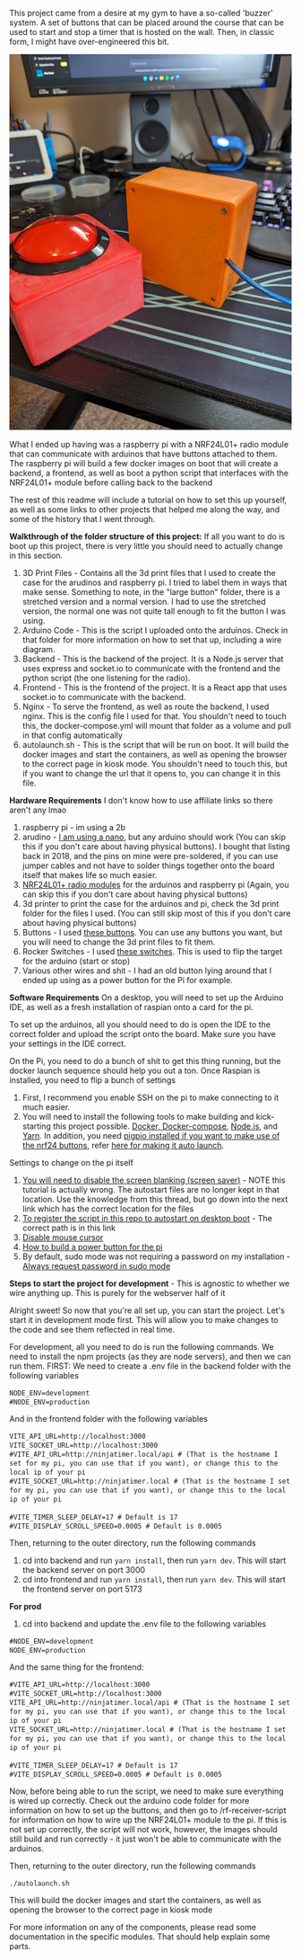 This project came from a desire at my gym to have a so-called 'buzzer' system. 
A set of buttons that can be placed around the course that can be used to start and stop a timer that is hosted on the wall.
Then, in classic form, I might have over-engineered this bit.

![Completed boxes](https://github.com/ahover307/Ninja-Receiver-and-timer/blob/master/Pictures/Completed%20Pair.jpg?raw=true)

What I ended up having was a raspberry pi with a NRF24L01+ radio module
that can communicate with arduinos that have buttons attached to them.
The raspberry pi will build a few docker images on boot that will create a backend, a frontend,
as well as boot a python script that interfaces with the NRF24L01+ module before calling back to the backend

The rest of this readme will include a tutorial on how to set this up yourself,
as well as some links to other projects that helped me along the way, and some of the history that I went through.

**Walkthrough of the folder structure of this project:**
If all you want to do is boot up this project, there is very little you should need to actually change in this section. 
1. 3D Print Files - Contains all the 3d print files that I used to create the case for the arudinos and raspberry pi.
   I tried to label them in ways that make sense.
Something to note, in the "large button" folder, there is a stretched version and a normal version.
   I had to use the stretched version, the normal one was not quite tall enough to fit the button I was using.
2. Arduino Code - This is the script I uploaded onto the arduinos. Check in that folder for more information on how to set that up, including a wire diagram.
3. Backend - This is the backend of the project. It is a Node.js server that uses express and socket.io to communicate with the frontend and the python script (the one listening for the radio).
4. Frontend - This is the frontend of the project. It is a React app that uses socket.io to communicate with the backend.
5. Nginx - To serve the frontend, as well as route the backend, I used nginx. This is the config file I used for that. You shouldn't need to touch this, the docker-compose.yml will mount that folder as a volume and pull in that config automatically
6. autolaunch.sh - This is the script that will be run on boot. It will build the docker images and start the containers, as well as opening the browser to the correct page in kiosk mode. You shouldn't need to touch this, but if you want to change the url that it opens to, you can change it in this file.

**Hardware Requirements** I don't know how to use affiliate links so there aren't any lmao
1. raspberry pi - im using a 2b
2. arudino - [I am using a nano](https://www.amazon.com/gp/product/B01HCXMBOU), but any arduino should work (You can skip this if you don't care about having physical buttons). I bought that listing back in 2018, and the pins on mine were pre-soldered, if you can use jumper cables and not have to solder things together onto the board itself that makes life so much easier.
3. [NRF24L01+ radio modules](https://www.amazon.com/gp/product/B00O9O868G) for the arduinos and raspberry pi (Again, you can skip this if you don't care about having physical buttons)
4. 3d printer to print the case for the arduinos and pi, check the 3d print folder for the files I used. (You can still skip most of this if you don't care about having physical buttons)
5. Buttons - I used [these buttons](https://www.amazon.com/dp/B00XRC9URW). You can use any buttons you want, but you will need to change the 3d print files to fit them.
6. Rocker Switches - I used [these switches](https://www.amazon.com/dp/B0CC1SLQDZ). This is used to flip the target for the arduino (start or stop)
7. Various other wires and shit - I had an old button lying around that I ended up using as a power button for the Pi for example.

**Software Requirements**
On a desktop, you will need to set up the Arduino IDE,
as well as a fresh installation of raspian onto a card for the pi. 

To set up the arduinos,
all you should need to do is open the IDE to the correct folder and upload the script onto the board.
Make sure you have your settings in the IDE correct.

On the Pi, you need to do a bunch of shit to get this thing running,
but the docker launch sequence should help you out a ton.
Once Raspian is installed, you need to flip a bunch of settings
1. First, I recommend you enable SSH on the pi to make connecting to it much easier. 
2. You will need to install the following tools to make building and kick-starting this project possible.
    [Docker, Docker-compose](https://dev.to/elalemanyo/how-to-install-docker-and-docker-compose-on-raspberry-pi-1mo), [Node.js](https://www.hackster.io/kamaluddinkhan/installing-nodejs-on-a-raspberry-pi-in-easy-steps-62d455), and [Yarn](https://classic.yarnpkg.com/lang/en/docs/install/#windows-stable).
    In addition, you need [pigpio installed if you want to make use of the nrf24 buttons](https://pypi.org/project/pigpio/), refer [here for making it auto launch](https://raspberrypi.stackexchange.com/questions/70568/how-to-run-pigpiod-on-boot). 

Settings to change on the pi itself
1. [You will need to disable the screen blanking (screen saver)](https://forums.raspberrypi.com/viewtopic.php?t=219854) - NOTE this tutorial is actually wrong. The autostart files are no longer kept in that location. Use the knowledge from this thread, but go down into the next link which has the correct location for the files
2. [To register the script in this repo to autostart on desktop boot](https://forums.raspberrypi.com/viewtopic.php?t=294014) - The correct path is in this link
3. [Disable mouse cursor](https://forums.raspberrypi.com/viewtopic.php?t=234879)
4. [How to build a power button for the pi](https://forums.raspberrypi.com/viewtopic.php?t=217442)
5. By default, sudo mode was not requiring a password on my installation - [Always request password in sudo mode](https://forums.raspberrypi.com/viewtopic.php?t=169212)

**Steps to start the project for development** - This is agnostic to whether we wire anything up.
This is purely for the webserver half of it

Alright sweet!
So now that you're all set up, you can start the project.
Let's start it in development mode first.
This will allow you to make changes to the code and see them reflected in real time.

For development, all you need to do is run the following commands.
We need to install the npm projects (as they are node servers), and then we can run them.
FIRST: We need to create a .env file in the backend folder with the following variables
```
NODE_ENV=development
#NODE_ENV=production
```
And in the frontend folder with the following variables
```
VITE_API_URL=http://localhost:3000
VITE_SOCKET_URL=http://localhost:3000
#VITE_API_URL=http://ninjatimer.local/api # (That is the hostname I set for my pi, you can use that if you want), or change this to the local ip of your pi
#VITE_SOCKET_URL=http://ninjatimer.local # (That is the hostname I set for my pi, you can use that if you want), or change this to the local ip of your pi

#VITE_TIMER_SLEEP_DELAY=17 # Default is 17
#VITE_DISPLAY_SCROLL_SPEED=0.0005 # Default is 0.0005
```
Then, returning to the outer directory, run the following commands

1. cd into backend and run `yarn install`, then run `yarn dev`. This will start the backend server on port 3000
2. cd into frontend and run `yarn install`, then run `yarn dev`. This will start the frontend server on port 5173

**For prod**
1. cd into backend and update the .env file to the following variables
```
#NODE_ENV=development
NODE_ENV=production
```
And the same thing for the frontend:
```
#VITE_API_URL=http://localhost:3000
#VITE_SOCKET_URL=http://localhost:3000
VITE_API_URL=http://ninjatimer.local/api # (That is the hostname I set for my pi, you can use that if you want), or change this to the local ip of your pi
VITE_SOCKET_URL=http://ninjatimer.local # (That is the hostname I set for my pi, you can use that if you want), or change this to the local ip of your pi

#VITE_TIMER_SLEEP_DELAY=17 # Default is 17
#VITE_DISPLAY_SCROLL_SPEED=0.0005 # Default is 0.0005
```

Now, before being able to run the script, we need to make sure everything is wired up correctly.
Check out the arduino code folder for more information on how to set up the buttons, 
and then go to /rf-receiver-script for information on how to wire up the NRF24L01+ module to the pi.
If this is not set up correctly, the script will not work,
however, the images should still build and run correctly - it just won't be able to communicate with the arduinos.

Then, returning to the outer directory, run the following commands
```
./autolaunch.sh
```

This will build the docker images and start the containers, as well as opening the browser to the correct page in kiosk mode

For more information on any of the components, please read some documentation in the specific modules.
That should help explain some parts.